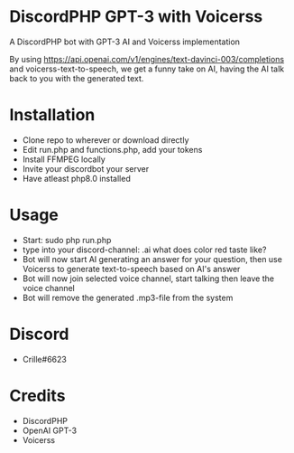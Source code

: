 # DiscordPHP GPT-3 with Voicerss
A DiscordPHP bot with GPT-3 AI and Voicerss implementation

By using https://api.openai.com/v1/engines/text-davinci-003/completions and voicerss-text-to-speech, we get a funny take on AI, having the AI talk back to you with the generated text.

# Installation
*  Clone repo to wherever or download directly
*  Edit run.php and functions.php, add your tokens
*  Install FFMPEG locally
*  Invite your discordbot your server
*  Have atleast php8.0 installed


# Usage
* Start: sudo php run.php
* type into your discord-channel: .ai what does color red taste like?
* Bot will now start AI generating an answer for your question, then use Voicerss to generate text-to-speech based on AI's answer
* Bot will now join selected voice channel, start talking then leave the voice channel
* Bot will remove the generated .mp3-file from the system

# Discord
* Crille#6623


# Credits
* DiscordPHP
* OpenAI GPT-3
* Voicerss
